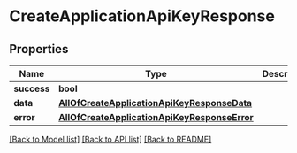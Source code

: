 # CreateApplicationApiKeyResponse

## Properties
Name | Type | Description | Notes
------------ | ------------- | ------------- | -------------
**success** | **bool** |  | [optional] 
**data** | [**AllOfCreateApplicationApiKeyResponseData**](AllOfCreateApplicationApiKeyResponseData.md) |  | [optional] 
**error** | [**AllOfCreateApplicationApiKeyResponseError**](AllOfCreateApplicationApiKeyResponseError.md) |  | [optional] 

[[Back to Model list]](../../README.md#documentation-for-models) [[Back to API list]](../../README.md#documentation-for-api-endpoints) [[Back to README]](../../README.md)

